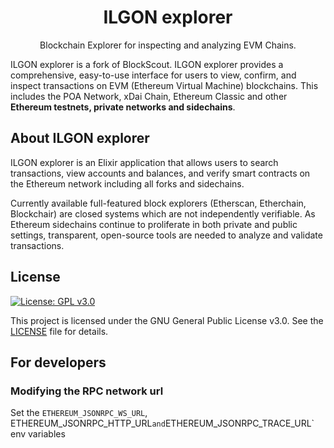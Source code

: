 <h1 align="center">ILGON explorer</h1>
<p align="center">Blockchain Explorer for inspecting and analyzing EVM Chains.</p>

ILGON explorer is a fork of BlockScout. ILGON explorer provides a comprehensive, easy-to-use interface for users to view, confirm, and inspect transactions on EVM (Ethereum Virtual Machine) blockchains. This includes the POA Network, xDai Chain, Ethereum Classic and other **Ethereum testnets, private networks and sidechains**.

## About ILGON explorer

ILGON explorer is an Elixir application that allows users to search transactions, view accounts and balances, and verify smart contracts on the Ethereum network including all forks and sidechains.

Currently available full-featured block explorers (Etherscan, Etherchain, Blockchair) are closed systems which are not independently verifiable.  As Ethereum sidechains continue to proliferate in both private and public settings, transparent, open-source tools are needed to analyze and validate transactions.

## License

[![License: GPL v3.0](https://img.shields.io/badge/License-GPL%20v3-blue.svg)](https://www.gnu.org/licenses/gpl-3.0)

This project is licensed under the GNU General Public License v3.0. See the [LICENSE](LICENSE) file for details.

## For developers

### Modifying the RPC network url

Set the `ETHEREUM_JSONRPC_WS_URL`, ETHEREUM_JSONRPC_HTTP_URL` and `ETHEREUM_JSONRPC_TRACE_URL` env variables
